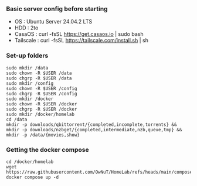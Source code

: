 ### Basic server config before starting
* OS : Ubuntu Server 24.04.2 LTS
* HDD : 2to
* CasaOS : curl -fsSL https://get.casaos.io | sudo bash
* Tailscale : curl -fsSL https://tailscale.com/install.sh | sh

### Set-up folders
```
sudo mkdir /data
sudo chown -R $USER /data
sudo chgrp -R $USER /data
sudo mkdir /config
sudo chown -R $USER /config
sudo chgrp -R $USER /config
sudo mkdir /docker
sudo chown -R $USER /docker
sudo chgrp -R $USER /docker
sudo mkdir /docker/homelab
cd /data
mkdir -p downloads/qbittorrent/{completed,incomplete,torrents} && mkdir -p downloads/nzbget/{completed,intermediate,nzb,queue,tmp} && mkdir -p /data/{movies,show}
```
### Getting the docker compose
```
cd /docker/homelab
wget https://raw.githubusercontent.com/OwNuT/HomeLab/refs/heads/main/compose.yaml
docker compose up -d
```
